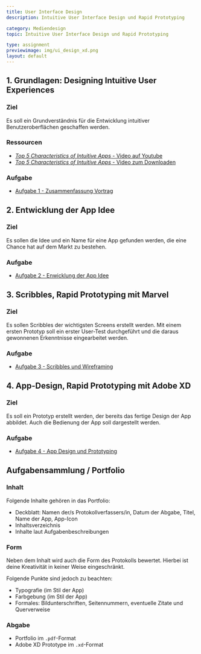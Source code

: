 ```yaml
---
title: User Interface Design
description: Intuitive User Interface Design und Rapid Prototyping

category: Mediendesign
topic: Intuitive User Interface Design und Rapid Prototyping

type: assignment
previewimage: img/ui_design_xd.png
layout: default
---
```



## 1. Grundlagen: Designing Intuitive User Experiences


### Ziel

Es soll ein Grundverständnis für die Entwicklung intuitiver Benutzeroberflächen geschaffen werden.

### Ressourcen
- [_Top 5 Characteristics of Intuitive Apps_ - Video auf Youtube](https://www.youtube.com/watch?v=PtNJSrymZb8)
- [_Top 5 Characteristics of Intuitive Apps_ - Video zum Downloaden](https://devstreaming-cdn.apple.com/videos/wwdc/2014/211xxmyz80g30i9/211/211_sd_designing_intuitive_user_experiences.mov?dl=1)

### Aufgabe
* [Aufgabe 1 - Zusammenfassung Vortrag](11_appdesign_theory.md)


## 2. Entwicklung der App Idee

### Ziel

Es sollen die Idee und ein Name für eine App gefunden werden, die eine Chance hat auf dem Markt zu bestehen.


### Aufgabe
* [Aufgabe 2 - Enwicklung der App Idee](12_appdesign_idea.md)


## 3. Scribbles, Rapid Prototyping mit Marvel

### Ziel
Es sollen Scribbles der wichtigsten Screens erstellt werden. Mit einem ersten Prototyp soll ein erster User-Test durchgeführt und die daraus gewonnenen Erkenntnisse eingearbeitet werden.


### Aufgabe
* [Aufgabe 3 - Scribbles und Wireframing](13_appdesign_scribbles.md)


## 4. App-Design, Rapid Prototyping mit Adobe XD

### Ziel
Es soll ein Prototyp erstellt werden, der bereits das fertige Design der App abbildet. Auch die Bedienung der App soll dargestellt werden.

### Aufgabe 
* [Aufgabe 4 - App Design und Prototyping](14_appdesign_xd.md)

## Aufgabensammlung / Portfolio

### Inhalt
Folgende Inhalte gehören in das Portfolio:
* Deckblatt: Namen der/s Protokollverfassers/in, Datum der Abgabe, Titel, Name der App, App-Icon 
* Inhaltsverzeichnis
* Inhalte laut Aufgabenbeschreibungen

### Form
Neben dem Inhalt wird auch die Form des Protokolls bewertet. Hierbei ist deine Kreativität in
keiner Weise eingeschränkt.

Folgende Punkte sind jedoch zu beachten:
- Typografie (im Stil der App)
- Farbgebung (im Stil der App)
- Formales: Bildunterschriften, Seitennummern, eventuelle Zitate und Querverweise

### Abgabe
- Portfolio im `.pdf`-Format
- Adobe XD Prototype im `.xd`-Format
